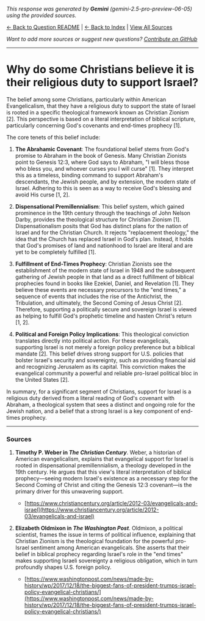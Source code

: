 <!-- 
Generated by: gemini
Model: gemini-2.5-pro-preview-06-05
Prompt type: sources
Generated at: 2025-06-21T15:26:08.849929
-->

*This response was generated by **Gemini** (gemini-2.5-pro-preview-06-05) using the provided sources.*

[← Back to Question README](README.md) | [← Back to Index](../README.md) | [View All Sources](../allsources.md)

*Want to add more sources or suggest new questions? [Contribute on GitHub](https://github.com/justinwest/SuggestedSources)*

---

# Why do some Christians believe it is their religious duty to support Israel?

The belief among some Christians, particularly within American Evangelicalism, that they have a religious duty to support the state of Israel is rooted in a specific theological framework known as Christian Zionism [2]. This perspective is based on a literal interpretation of biblical scripture, particularly concerning God's covenants and end-times prophecy [1].

The core tenets of this belief include:

1.  **The Abrahamic Covenant**: The foundational belief stems from God's promise to Abraham in the book of Genesis. Many Christian Zionists point to Genesis 12:3, where God says to Abraham, "I will bless those who bless you, and whoever curses you I will curse" [1]. They interpret this as a timeless, binding command to support Abraham's descendants, the Jewish people, and by extension, the modern state of Israel. Adhering to this is seen as a way to receive God's blessing and avoid His curse [1, 2].

2.  **Dispensational Premillennialism**: This belief system, which gained prominence in the 19th century through the teachings of John Nelson Darby, provides the theological structure for Christian Zionism [1]. Dispensationalism posits that God has distinct plans for the nation of Israel and for the Christian Church. It rejects "replacement theology," the idea that the Church has replaced Israel in God's plan. Instead, it holds that God's promises of land and nationhood to Israel are literal and are yet to be completely fulfilled [1].

3.  **Fulfillment of End-Times Prophecy**: Christian Zionists see the establishment of the modern state of Israel in 1948 and the subsequent gathering of Jewish people in that land as a direct fulfillment of biblical prophecies found in books like Ezekiel, Daniel, and Revelation [1]. They believe these events are necessary precursors to the "end times," a sequence of events that includes the rise of the Antichrist, the Tribulation, and ultimately, the Second Coming of Jesus Christ [2]. Therefore, supporting a politically secure and sovereign Israel is viewed as helping to fulfill God's prophetic timeline and hasten Christ's return [1, 2].

4.  **Political and Foreign Policy Implications**: This theological conviction translates directly into political action. For these evangelicals, supporting Israel is not merely a foreign policy preference but a biblical mandate [2]. This belief drives strong support for U.S. policies that bolster Israel's security and sovereignty, such as providing financial aid and recognizing Jerusalem as its capital. This conviction makes the evangelical community a powerful and reliable pro-Israel political bloc in the United States [2].

In summary, for a significant segment of Christians, support for Israel is a religious duty derived from a literal reading of God's covenant with Abraham, a theological system that sees a distinct and ongoing role for the Jewish nation, and a belief that a strong Israel is a key component of end-times prophecy.

***

### Sources

1.  **Timothy P. Weber in *The Christian Century***. Weber, a historian of American evangelicalism, explains that evangelical support for Israel is rooted in dispensational premillennialism, a theology developed in the 19th century. He argues that this view's literal interpretation of biblical prophecy—seeing modern Israel's existence as a necessary step for the Second Coming of Christ and citing the Genesis 12:3 covenant—is the primary driver for this unwavering support.
    *   [https://www.christiancentury.org/article/2012-03/evangelicals-and-israel](https://www.christiancentury.org/article/2012-03/evangelicals-and-israel)

2.  **Elizabeth Oldmixon in *The Washington Post***. Oldmixon, a political scientist, frames the issue in terms of political influence, explaining that Christian Zionism is the theological foundation for the powerful pro-Israel sentiment among American evangelicals. She asserts that their belief in biblical prophecy regarding Israel's role in the "end times" makes supporting Israeli sovereignty a religious obligation, which in turn profoundly shapes U.S. foreign policy.
    *   [https://www.washingtonpost.com/news/made-by-history/wp/2017/12/18/the-biggest-fans-of-president-trumps-israel-policy-evangelical-christians/](https://www.washingtonpost.com/news/made-by-history/wp/2017/12/18/the-biggest-fans-of-president-trumps-israel-policy-evangelical-christians/)